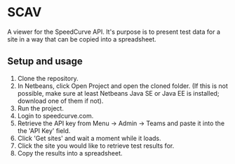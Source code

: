 # SCAV
A viewer for the SpeedCurve API. It's purpose is to present test data for a site in a way that can be copied into a spreadsheet.

## Setup and usage
1. Clone the repository.
1. In Netbeans, click Open Project and open the cloned folder. (If this is not possible, make sure at least Netbeans Java SE or Java EE is installed; download one of them if not).
1. Run the project.
1. Login to speedcurve.com.
1. Retrieve the API key from Menu -> Admin -> Teams and paste it into the the 'API Key' field.
1. Click 'Get sites' and wait a moment while it loads.
1. Click the site you would like to retrieve test results for.
1. Copy the results into a spreadsheet.
